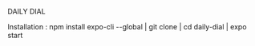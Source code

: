 DAILY DIAL

Installation :
npm install expo-cli --global | 
git clone <Your Fork Link> | 
cd daily-dial | 
expo start




